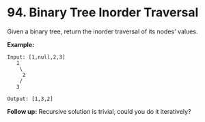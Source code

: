 # 94. Binary Tree Inorder Traversal

Given a binary tree, return the inorder traversal of its nodes' values.

__Example:__

```
Input: [1,null,2,3]
   1
    \
     2
    /
   3

Output: [1,3,2]
```

__Follow up:__ Recursive solution is trivial, could you do it iteratively?

